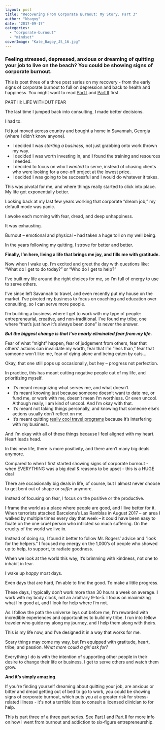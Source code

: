```yaml
---
layout: post
title: "Recovering From Corporate Burnout: My Story, Part 3"
author: "kbagoy"
date: "2017-09-17"
categories: 
  - "corporate-burnout"
  - "mindset"
coverImage: "Kate_Bagoy_JS_16.jpg"
---
```


### Feeling stressed, depressed, anxious or dreaming of quitting your job to live on the beach? You could be showing signs of corporate burnout.

This is post three of a three post series on my recovery - from the early signs of corporate burnout to full on depression and back to health and happiness. You might want to read [Part I](https://katebagoy.com/corporate-burnout-biz-owner-pt-1) and [Part II](https://katebagoy.com/corporate-burnout-biz-owner-pt-2) first.

PART III: LIFE WITHOUT FEAR

The last time I jumped back into consulting, I made better decisions.

I had to.

I’d just moved across country and bought a home in Savannah, Georgia (where I didn’t know anyone).

- I decided I was _starting a business_, not just grabbing onto work thrown my way.
- I decided I was worth investing in, and I found the training and resources I needed.
- I decided to focus on who I _wanted_ to serve, instead of chasing clients who were looking for a one-off project at the lowest price.
- I decided I was going to be successful and I would do whatever it takes.

This was pivotal for me, and where things really started to click into place. My life got exponentially better.

Looking back at my last few years working that corporate “dream job,” my default mode was panic.

I awoke each morning with fear, dread, and deep unhappiness.

It was exhausting.

Burnout – emotional and physical – had taken a huge toll on my well being.

In the years following my quitting, I strove for better and better.

**Finally, I’m here, living a life that brings me joy, and fills me with gratitude.**

Now when I wake up, I’m excited and greet the day with questions like: “What do I get to do today?” or “Who do I get to help?”

I’ve built my life around the right choices for me, so I’m full of energy to use to serve others.

I’ve since left Savannah to travel, and even recently put my house on the market. I’ve pivoted my business to focus on coaching and education over consulting, so I can serve more people.

I’m building a business where I get to work with my type of people: entrepreneurial, creative, and non-traditional. I’ve found my tribe, one where “that’s just how it’s always been done” is never the answer.

**_But the biggest change is that I’ve nearly eliminated fear from my life._**

Fear of what “might” happen, fear of judgement from others, fear that others’ actions can invalidate my worth, fear that I’m “less than,” fear that someone won’t like me, fear of dying alone and being eaten by cats…

Okay, that one still pops up occasionally, but hey – progress not perfection.

In practice, this has meant cutting negative people out of my life, and prioritizing myself.

- It’s meant recognizing what serves me, and what doesn’t.
- It’s meant knowing just because someone doesn’t want to date me, or fund me, or work with me, doesn’t mean I’m worthless. Or even uncool. Although really, I am kind of uncool. And I’m okay with that.
- It’s meant not taking things personally, and knowing that someone else’s actions usually don’t reflect on me.
- It’s meant quitting [really cool travel programs](https://remoteyear.com) because it’s interfering with my business.

And I’m okay with all of these things because I feel aligned with my heart. Heart leads head.

In this new life, there is more positivity, and there aren’t many big deals anymore.

Compared to when I first started showing signs of corporate burnout - when EVERYTHING was a big deal & reasons to be upset - this is a HUGE deal

There are occasionally big deals in life, of course, but I almost never choose to get bent out of shape or _suffer_ anymore.

Instead of focusing on fear, I focus on the positive or the productive.

I frame the world as a place where people are good, and I live better for it. When terrorists attacked Barcelona’s Las Ramblas in August 2017 – an area I walked by multiple times every day that week – it could have been easy to fixate on the one cruel person who inflicted so much suffering. On the cruelty of the world we live in.

Instead of doing so, I found it better to follow Mr. Rogers’ advice and “look for the helpers.” I focused my energy on the 1,000’s of people who showed up to help, to support, to radiate goodness.

When we look at the world this way, it’s brimming with kindness, not one to inhabit in fear.

I wake up _happy_ most days.

Even days that are hard, I’m able to find the good. To make a little progress.

These days, I typically don’t work more than 30 hours a week on average. I work with my body clock, not an arbitrary 9-to-5. I focus on maximizing what I’m good at, and I look for help where I’m not.

As I follow the path the universe lays out before me, I’m rewarded with incredible experiences and opportunities to build my tribe. I run into fellow traveler who guide my along my journey, and I help them along with theirs.

This is my life now, and I’ve designed it in a way that works for me.

Scary things may come my way, but I’m equipped with gratitude, heart, tribe, and passion. _What more could a girl ask for?_

Everything I do is with the intention of supporting other people in their desire to change their life or business. I get to serve others and watch them grow.

**And it’s simply amazing.**

If you're finding yourself dreaming about quitting your job, are anxious or bitter and dread getting out of bed to go to work, you could be showing signs of corporate burnout, which puts you at a greater risk for stress-related illness - it's not a terrible idea to consult a licensed clinician to for help.

This is part three of a three part series. See [Part I](https://katebagoy.com/corporate-burnout-biz-owner-pt-1) and [Part II](https://katebagoy.com/corporate-burnout-biz-owner-pt-2) for more info on how I went from burnout and addiction to six-figure entrepreneurship.

